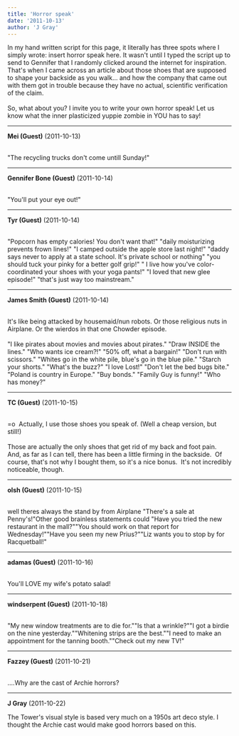 ```yaml
---
title: 'Horror speak'
date: '2011-10-13'
author: 'J Gray'
---
```


In my hand written script for this page, it literally has three spots where I simply wrote: insert horror speak here. It wasn't until I typed the script up to send to Gennifer that I randomly clicked around the internet for inspiration. That's when I came across an article about those shoes that are supposed to shape your backside as you walk... and how the company that came out with them got in trouble because they have no actual, scientific verification of the claim.<br><br>So, what about you? I invite you to write your own horror speak! Let us know what the inner plasticized yuppie zombie in YOU has to say!<br>

---
**Mei (Guest)** (2011-10-13)

<br>"The recycling trucks don't come untill Sunday!"

---
**Gennifer Bone (Guest)** (2011-10-14)

<br> "You'll put your eye out!"

---
**Tyr (Guest)** (2011-10-14)

<br> "Popcorn has empty calories! You don't want that!" "daily moisturizing prevents frown lines!" "I camped outside the apple store last night!" "daddy says never to apply at a state school. It's private school or nothing" "you should tuck your pinky for a better golf grip!" " I live how you've color-coordinated your shoes with your yoga pants!" "I loved that new glee episode!" "that's just way too mainstream."

---
**James Smith (Guest)** (2011-10-14)

<br> It's like being attacked by housemaid/nun robots. Or those religious nuts in Airplane. Or the wierdos in that one Chowder episode.<br><br>"I like pirates about movies and movies about pirates." "Draw INSIDE the lines." "Who wants ice cream?!" "50% off, what a bargain!" "Don't run with scissors." "Whites go in the white pile, blue's go in the blue pile." "Starch your shorts." "What's the buzz?" "I love Lost!" "Don't let the bed bugs bite." "Poland is country in Europe." "Buy bonds." "Family Guy is funny!" "Who has money?"<br>

---
**TC (Guest)** (2011-10-15)

<br> =o&nbsp; Actually, I use those shoes you speak of. (Well a cheap version, but still!)<br><br>Those are actually the only shoes that get rid of my back and foot pain.&nbsp; And, as far as I can tell, there has been a little firming in the backside.&nbsp; Of course, that's not why I bought them, so it's a nice bonus.&nbsp; It's not incredibly noticeable, though.<br>

---
**olsh (Guest)** (2011-10-15)

<br>well theres always the stand by from&nbsp;Airplane&nbsp;"There's a sale at Penny's!"Other good brainless statements could "Have you tried the new restaurant in the mall?""You should work on that report for Wednesday!""Have you seen my new Prius?""Liz wants you to stop by for Racquetball!"

---
**adamas (Guest)** (2011-10-16)

<br> You'll LOVE my wife's potato salad!<br>

---
**windserpent (Guest)** (2011-10-18)

<br>"My new window treatments are to die for.""Is that a wrinkle?""I got a birdie on the nine yesterday.""Whitening strips are the best.""I need to make an appointment&nbsp;for the&nbsp;tanning booth.""Check out my new TV!"

---
**Fazzey (Guest)** (2011-10-21)

<br> ....Why are the cast of Archie horrors?<br>

---
**J Gray** (2011-10-22)

The Tower's visual style is based very much on a 1950s art deco style. I thought the Archie cast would make good horrors based on this.<br><br><br>

